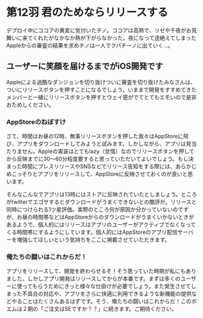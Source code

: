 # 第12羽 君のためならリリースする

デプロイ中にココアの異変に気付いたチノ。ココアは高熱で、リゼや千夜がお見舞いに来てくれたがなかなか熱が下がらなかった。夜になって途絶えてしまったAppleからの審査の結果を求めチノは一人でクパチーノに出ていく…。

## ユーザーに笑顔を届けるまでがiOS開発です

Appleによる過酷なダンジョンを切り抜けついに審査を切り抜けたみなさんは、ついにリリースボタンを押すことになるでしょう。いままで開発をすすめてきたメンバーと一緒にリリースボタンを押すとウェイ感がでてとてもエモいので是非おためしください。

### AppStoreのねぼすけ

さて、時間はお昼の12時、無事リリースボタンを押した我々はAppStoreに飛び、アプリをダウンロードしてみようと試みます。しかしながら、アプリは見当たりません。Appleの実装はとてもlazy（怠惰）なのでリリースボタンを押してから反映までに30〜60分程度要すると思っていただいてよいでしょう。もし決まった時間にプレスリリースやSNSなどでリリース告知をする際には、あらかじめこっそりとアプリをリリースして、AppStoreに反映させておくのが良いと思います。

そんなこんなでアプリは13時にはストアに反映されていたとしましょう。ところがtwitterでエゴサするとダウンロードがうまくできないとの酷評が。リリースと同時につけられる1ツ星評価。実際のところ何が原因か分かっていないのですが、お昼の時間帯などはAppStoreからのダウンロードがうまくいかないときがあるようで、個人的にはリリースはアプリのユーザーがアクティブでなくなってくる時間帯にするようにしています。個人的にはAppStoreのアプリ配信サーバーを増強してほしいという気持ちをここに掲載させていただきます。

### 俺たちの闘いはこれからだ！

アプリをリリースして、開発を終わらせるぞ！そう思っていた時期が私にもありました。しかしアプリ開発はリリースしてからが本番です。まずは多くのユーザーに使ってもらうためにきっと様々な仕掛けが必要でしょう。また発生させてしまった不具合の対応や、アプリをさらに快適に利用できるような新機能の提供などやることはたくさんあるはずです。そう、俺たちの闘いはこれからだ！このポエムは２期の「ご注文はSEですか？？」に続きます。ご期待ください。
